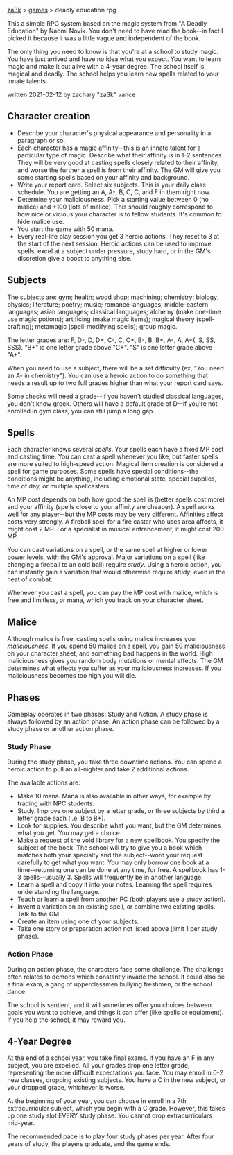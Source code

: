 [za3k](/) > [games](/mygames.md) > deadly education rpg

This a simple RPG system based on the magic system from "A Deadly Education" by Naomi Novik. You don't need to have read the book--in fact I picked it because it was a little vague and independent of the book.

The only thing you need to know is that you're at a school to study magic. You have just arrived and have no idea what you expect. You want to learn magic and make it out alive with a 4-year degree. The school itself is magical and deadly. The school helps you learn new spells related to your innate talents.

written 2021-02-12 by zachary "za3k" vance

## Character creation
- Describe your character's physical appearance and personality in a paragraph or so.
- Each character has a magic affinity--this is an innate talent for a particular type of magic. Describe what their affinity is in 1-2 sentences. They will be very good at casting spells closely related to their affinity, and worse the further a spell is from their affinity. The GM will give you some starting spells based on your affinity and background.
- Write your report card. Select six subjects. This is your daily class schedule. You are getting an A, A-, B, C, C, and F in them right now.
- Determine your maliciousness. Pick a starting value between 0 (no malice) and +100 (lots of malice). This should roughly correspond to how nice or vicious your character is to fellow students. It's common to hide malice use.
- You start the game with 50 mana.
- Every real-life play session you get 3 heroic actions. They reset to 3 at the start of the next session. Heroic actions can be used to improve spells, excel at a subject under pressure, study hard, or in the GM's discretion give a boost to anything else.

## Subjects
The subjects are: gym; health; wood shop; machining; chemistry; biology; physics; literature; poetry; music; romance languages; middle-eastern languages; asian languages; classical languages; alchemy (make one-time use magic potions); artificing (make magic items); magical theory (spell-crafting); metamagic (spell-modifying spells); group magic.

The letter grades are: F, D-, D, D+, C-, C, C+, B-, B, B+, A-, A, A+(, S, SS, SSS). "B+" is one letter grade above "C+". "S" is one letter grade above "A+".

When you need to use a subject, there will be a set difficulty (ex, "You need an A- in chemistry"). You can use a heroic action to do something that needs a result up to two full grades higher than what your report card says.

Some checks will need a grade--if you haven't studied classical languages, you don't know greek. Others will have a default grade of D--if you're not enrolled in gym class, you can still jump a long gap.

## Spells
Each character knows several *spells*. Your spells each have a fixed MP cost and casting time. You can cast a spell whenever you like, but faster spells are more suited to high-speed action. Magical item creation is considered a spell for game purposes. Some spells have special conditions--the conditions might be anything, including emotional state, special supplies, time of day, or multiple spellcasters.

An MP cost depends on both how good the spell is (better spells cost more) and your affinity (spells close to your affinity are cheaper). A spell works well for any player--but the MP costs may be very different. Affinities affect costs very strongly. A fireball spell for a fire caster who uses area affects, it might cost 2 MP. For a specialist in musical entrancement, it might cost 200 MP.

You can cast variations on a spell, or the same spell at higher or lower power levels, with the GM's approval. Major variations on a spell (like changing a fireball to an cold ball) require *study*. Using a heroic action, you can instantly gain a variation that would otherwise require *study*, even in the heat of combat.

Whenever you cast a spell, you can pay the MP cost with malice, which is free and limitless, or mana, which you track on your character sheet.

## Malice
Although malice is free, casting spells using malice increases your *maliciousness*. If you spend 50 malice on a spell, you gain 50 maliciousness on your character sheet, and something bad happens in the world. High maliciousness gives you random body mutations or mental effects. The GM determines what effects you suffer as your maliciousness increases. If you maliciousness becomes too high you will die.

## Phases
Gameplay operates in two phases: Study and Action. A study phase is always followed by an action phase. An action phase can be followed by a study phase or another action phase.

### Study Phase
During the study phase, you take three downtime actions. You can spend a heroic action to pull an all-nighter and take 2 additional actions.

The available actions are:
- Make 10 mana. Mana is also available in other ways, for example by trading with NPC students.
- Study. Improve one subject by a letter grade, or three subjects by third a letter grade each (i.e. B to B+).
- Look for supplies. You describe what you want, but the GM determines what you get. You may get a choice.
- Make a request of the void library for a new spellbook. You specify the subject of the book. The school will try to give you a book which matches both your specialty and the subject--word your request carefully to get what you want. You may only borrow one book at a time--returning one can be done at any time, for free. A spellbook has 1-3 spells--usually 3. Spells will frequently be in another language.
- Learn a spell and copy it into your notes. Learning the spell requires understanding the language.
- Teach or learn a spell from another PC (both players use a study action).
- Invent a variation on an existing spell, or combine two existing spells. Talk to the GM.
- Create an item using one of your subjects.
- Take one story or preparation action not listed above (limit 1 per study phase).

### Action Phase
During an action phase, the characters face some challenge. The challenge often relates to demons which constantly invade the school. It could also be a final exam, a gang of upperclassmen bullying freshmen, or the school dance.

The school is sentient, and it will sometimes offer you choices between goals you want to achieve, and things it can offer (like spells or equipment). If you help the school, it may reward you.

## 4-Year Degree
At the end of a school year, you take final exams. If you have an F in any subject, you are expelled. All your grades drop one letter grade, representing the more difficult expectations you face. You may enroll in 0-2 new classes, dropping existing subjects. You have a C in the new subject, or your dropped grade, whichever is worse.

At the beginning of your year, you can choose in enroll in a 7th extracurricular subject, which you begin with a C grade. However, this takes up one study slot EVERY study phase. You cannot drop extracurriculars mid-year.

The recommended pace is to play four study phases per year. After four years of study, the players graduate, and the game ends.
